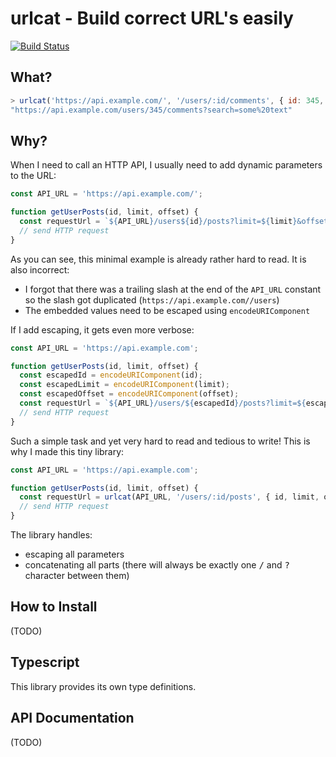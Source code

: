 # urlcat - Build correct URL's easily

[![Build Status](https://travis-ci.com/balazsbotond/urlcat.svg?branch=master)](https://travis-ci.com/balazsbotond/urlcat)

## What?

~~~js
> urlcat('https://api.example.com/', '/users/:id/comments', { id: 345, search: 'some text' })
"https://api.example.com/users/345/comments?search=some%20text"
~~~

## Why?

When I need to call an HTTP API, I usually need to add dynamic parameters to the URL:

~~~js
const API_URL = 'https://api.example.com/';

function getUserPosts(id, limit, offset) {
  const requestUrl = `${API_URL}/users${id}/posts?limit=${limit}&offset=${offset}`;
  // send HTTP request
}
~~~

As you can see, this minimal example is already rather hard to read. It is also incorrect:

- I forgot that there was a trailing slash at the end of the `API_URL` constant so the slash got duplicated (`https://api.example.com//users`)
- The embedded values need to be escaped using `encodeURIComponent`

If I add escaping, it gets even more verbose:

~~~js
const API_URL = 'https://api.example.com';

function getUserPosts(id, limit, offset) {
  const escapedId = encodeURIComponent(id);
  const escapedLimit = encodeURIComponent(limit);
  const escapedOffset = encodeURIComponent(offset);
  const requestUrl = `${API_URL}/users/${escapedId}/posts?limit=${escapedLimit}&offset=${escapedOffset}`;
  // send HTTP request
}
~~~

Such a simple task and yet very hard to read and tedious to write! This is why I made this tiny library:

~~~js
const API_URL = 'https://api.example.com';

function getUserPosts(id, limit, offset) {
  const requestUrl = urlcat(API_URL, '/users/:id/posts', { id, limit, offset });
  // send HTTP request
}
~~~

The library handles:
- escaping all parameters
- concatenating all parts (there will always be exactly one <kbd>/</kbd> and <kbd>?</kbd> character between them)

## How to Install

(TODO)

## Typescript

This library provides its own type definitions.

## API Documentation

(TODO)
